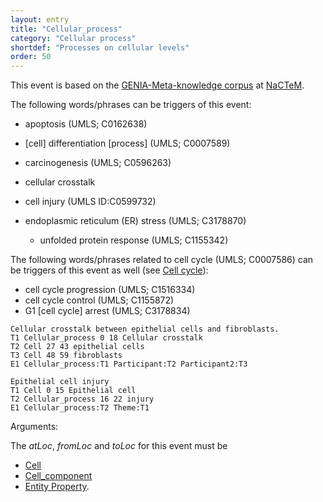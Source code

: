 ```yaml
---
layout: entry
title: "Cellular_process"
category: "Cellular process"
shortdef: "Processes on cellular levels"
order: 50
---
```


This event is based on the <a href="http://www.nactem.ac.uk/meta-knowledge/">GENIA-Meta-knowledge corpus</a> at <a href="http://www.nactem.ac.uk/">NaCTeM</a>.

The following words/phrases can be triggers of this event:

- apoptosis (UMLS; C0162638)
- [cell] differentiation [process] (UMLS; C0007589)
- carcinogenesis (UMLS; C0596263)
- cellular crosstalk

- cell injury (UMLS ID:C0599732)
- endoplasmic reticulum (ER) stress (UMLS; C3178870)
  - unfolded protein response (UMLS; C1155342)

The following words/phrases related to cell cycle (UMLS; C0007586) can be triggers of this event as well (see <a href="https://en.wikipedia.org/wiki/Cell_cycle">Cell cycle</a>):
  - cell cycle progression (UMLS; C1516334)
  - cell cycle control (UMLS; C1155872)
  - G1 [cell cycle] arrest (UMLS; C3178834)

~~~ ann
Cellular crosstalk between epithelial cells and fibroblasts.
T1 Cellular_process 0 18 Cellular crosstalk
T2 Cell 27 43 epithelial cells
T3 Cell 48 59 fibroblasts
E1 Cellular_process:T1 Participant:T2 Participant2:T3
~~~
~~~ ann
Epithelial cell injury
T1 Cell 0 15 Epithelial cell
T2 Cellular_process 16 22 injury
E1 Cellular_process:T2 Theme:T1
~~~

Arguments:

The *atLoc*, *fromLoc* and *toLoc* for this event must be
- [Cell]()
- [Cell_component]()
- [Entity Property]().

<!---
The other arguments, such as *Cause*, *Theme*, *Participant*, and *Product*, for this event can be any entities or events.
--->

<!--details-->



